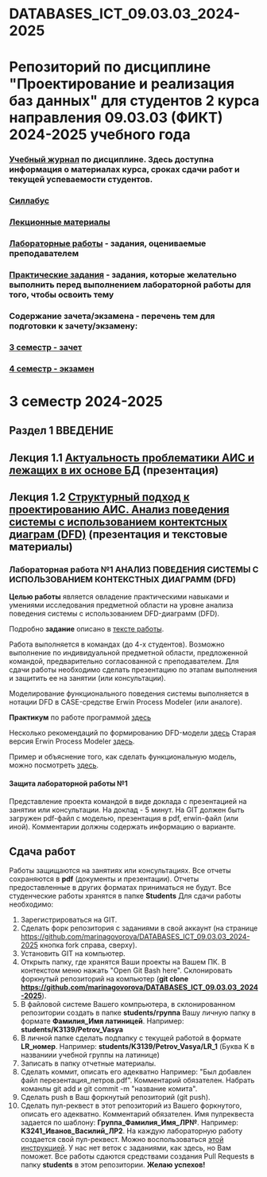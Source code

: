 # DATABASES_ICT_09.03.03_2024-2025
Репозиторий по дисциплине "Проектирование и реализация баз данных" для студентов 2 курса направления  09.03.03 (ФИКТ) 2024-2025 учебного года
========================
### [**Учебный журнал**](https://clck.ru/3DLTod) по дисциплине. Здесь доступна информация о материалах курса, сроках сдачи работ и текущей успеваемости студентов.
### [**Силлабус**](https://clck.ru/3DLTps)
### [**Лекционные материалы**](https://drive.google.com/drive/folders/1UMkfwBR5hFZBbf4ikvLSCBdmm-Mrj_Om?usp=sharing)
### [**Лабораторные работы**]() - задания, оцениваемые преподавателем
### [**Практические задания**]() - задания, которые желательно выполнить перед выполнением лабораторной работы для того, чтобы освоить тему
### **Содержание зачета/экзамена - перечень тем для подготовки к зачету/экзамену:**
### [**3 семестр - зачет**]() 
### [**4 семестр - экзамен**]()
# 3 семестр 2024-2025
## Раздел 1 ВВЕДЕНИЕ
## Лекция 1.1 [Актуальность проблематики АИС и лежащих в их основе БД](https://clck.ru/3DLW6A) (презентация)
## Лекция 1.2 [Структурный подход к проектированию АИС. Анализ поведения системы с использованием контектсных диаграм (DFD)](https://clck.ru/3DMfHC) (презентация и текстовые материалы)
### Лабораторная работа №1 АНАЛИЗ ПОВЕДЕНИЯ СИСТЕМЫ С ИСПОЛЬЗОВАНИЕМ КОНТЕКСТНЫХ ДИАГРАММ (DFD)
**Целью работы** является овладение практическими навыками и умениями исследования предметной области на уровне анализа поведения системы с использованием DFD-диаграмм (DFD). 

Подробно **задание** описано в [тексте работы](). 

Работа выполняется в командах (до 4-х студентов). Возможно выполнение по индивидуальной предметной области, предложенной командой, предварительно согласованной с преподавателем. Для сдачи работы необходимо сделать презентацию по этапам выполнения и защитить ее на занятии (или консультации).  

Моделирование функционального поведения системы выполняется в нотации DFD в CASE-средстве Erwin Process Modeler (или аналоге). 

**Практикум** по работе программой [здесь]()

Несколько рекомендаций по формированию DFD-модели [здесь]()
Старая версия Erwin Process Modeler [здесь](https://clck.ru/33eFDA).

Пример и объяснение того, как сделать функциональную модель, можно посмотреть [здесь](https://www.youtube.com/watch?v=flGjJMsjnG0).

#### Защита лабораторной работы №1

Представление проекта командой в виде доклада с презентацией на занятии или консультации. На доклад - 5 минут. На GIT должен быть загружен pdf-файл с моделью, презентация в pdf, erwin-файл (или иной). Комментарии должны содержать информацию о варианте.
## Сдача работ
Работы защищаются на занятиях или консультациях. 
Все отчеты сохраняются в **pdf** (документы и презентации). Отчеты предоставленные в других форматах приниматься не будут.
Все студенческие работы хранятся в папке **Students**
Для сдачи работы необходимо:
1. Зарегистрироваться на GIT.
2. Сделать форк репозитория с заданиями в свой аккаунт (на странице https://github.com/marinagovorova/DATABASES_ICT_09.03.03_2024-2025 кнопка fork справа, сверху).
3. Установить GIT на компьютер.
4. Открыть папку, где хранятся Ваши проекты на Вашем ПК. В контекстом меню нажать "Open Git Bash here". Склонировать форкнутый репозиторий на компьютер (**git clone https://github.com/marinagovorova/DATABASES_ICT_09.03.03_2024-2025**).
5. В файловой системе Вашего компрьютера, в склонированном репозитории создать в папке **students/группа** Вашу личную папку в формате **Фамилия_Имя латиницей**. Например: **students/K3139/Petrov_Vasya**
6. В личной папке сделать подпапку с текущей работой в формате **LR_номер**. Например: **students/K3139/Petrov_Vasya/LR_1** (Буква K в названиии учебной группы на латинице)
7. Записать в папку отчетные материалы.
8. Сделать коммит, описать его адекватно Например: "Был добавлен файл перезентация_петров.pdf". Комментарий обязателен. Набрать команлы git add и git commit -m "название комита".
9. Сделать push в Ваш форкнутый репозиторий (git push).
10. Сделать пул-реквест в этот репозиторий из Вашего форкнутого, описать его адекватно. Комментарий обязателен. Имя пулреквеста задается по шаблону: **Группа_Фамилия_Имя_ЛР№**. Например: 
**K3241_Иванов_Василий_ЛР2**. На каждую лабораторную работу создается свой пул-реквест.
Можно воспользоваться [этой инструкцией](https://vk.com/@efimchik_post_edu-tfm-2019-1). У нас нет веток с заданиями, как здесь, но Вам поможет.
Все работы сдаются средствами создания Pull Requests в папку **students** в этом репозитории.
**Желаю успехов!**
